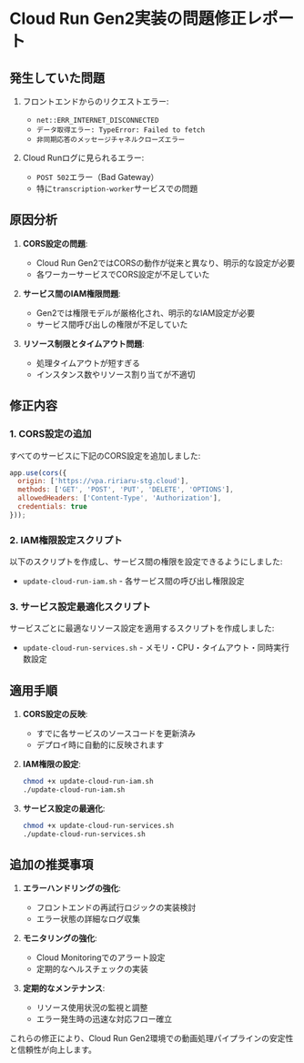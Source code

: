 # Cloud Run Gen2実装の問題修正レポート

## 発生していた問題

1. フロントエンドからのリクエストエラー:
   - `net::ERR_INTERNET_DISCONNECTED`
   - `データ取得エラー: TypeError: Failed to fetch`
   - `非同期応答のメッセージチャネルクローズエラー`

2. Cloud Runログに見られるエラー:
   - `POST 502`エラー（Bad Gateway）
   - 特に`transcription-worker`サービスでの問題

## 原因分析

1. **CORS設定の問題**:
   - Cloud Run Gen2ではCORSの動作が従来と異なり、明示的な設定が必要
   - 各ワーカーサービスでCORS設定が不足していた

2. **サービス間のIAM権限問題**:
   - Gen2では権限モデルが厳格化され、明示的なIAM設定が必要
   - サービス間呼び出しの権限が不足していた

3. **リソース制限とタイムアウト問題**:
   - 処理タイムアウトが短すぎる
   - インスタンス数やリソース割り当てが不適切

## 修正内容

### 1. CORS設定の追加

すべてのサービスに下記のCORS設定を追加しました:

```javascript
app.use(cors({
  origin: ['https://vpa.ririaru-stg.cloud'],
  methods: ['GET', 'POST', 'PUT', 'DELETE', 'OPTIONS'],
  allowedHeaders: ['Content-Type', 'Authorization'],
  credentials: true
}));
```

### 2. IAM権限設定スクリプト

以下のスクリプトを作成し、サービス間の権限を設定できるようにしました:

- `update-cloud-run-iam.sh` - 各サービス間の呼び出し権限設定

### 3. サービス設定最適化スクリプト

サービスごとに最適なリソース設定を適用するスクリプトを作成しました:

- `update-cloud-run-services.sh` - メモリ・CPU・タイムアウト・同時実行数設定

## 適用手順

1. **CORS設定の反映**:
   - すでに各サービスのソースコードを更新済み
   - デプロイ時に自動的に反映されます

2. **IAM権限の設定**:
   ```bash
   chmod +x update-cloud-run-iam.sh
   ./update-cloud-run-iam.sh
   ```

3. **サービス設定の最適化**:
   ```bash
   chmod +x update-cloud-run-services.sh
   ./update-cloud-run-services.sh
   ```

## 追加の推奨事項

1. **エラーハンドリングの強化**:
   - フロントエンドの再試行ロジックの実装検討
   - エラー状態の詳細なログ収集

2. **モニタリングの強化**:
   - Cloud Monitoringでのアラート設定
   - 定期的なヘルスチェックの実装

3. **定期的なメンテナンス**:
   - リソース使用状況の監視と調整
   - エラー発生時の迅速な対応フロー確立

これらの修正により、Cloud Run Gen2環境での動画処理パイプラインの安定性と信頼性が向上します。
